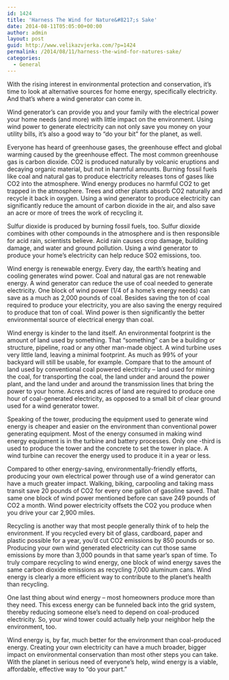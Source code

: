 ```yaml
---
id: 1424
title: 'Harness The Wind for Nature&#8217;s Sake'
date: 2014-08-11T05:05:00+00:00
author: admin
layout: post
guid: http://www.velikazvjerka.com/?p=1424
permalink: /2014/08/11/harness-the-wind-for-natures-sake/
categories:
  - General
---
```

With the rising interest in environmental protection and conservation, it&#8217;s time to look at alternative sources for home energy, specifically electricity. And that&#8217;s where a wind generator can come in.

Wind generator&#8217;s can provide you and your family with the electrical power your home needs (and more) with little impact on the environment. Using wind power to generate electricity can not only save you money on your utility bills, it&#8217;s also a good way to &#8220;do your bit&#8221; for the planet, as well.

Everyone has heard of greenhouse gases, the greenhouse effect and global warming caused by the greenhouse effect. The most common greenhouse gas is carbon dioxide. CO2 is produced naturally by volcanic eruptions and decaying organic material, but not in harmful amounts. Burning fossil fuels like coal and natural gas to produce electricity releases tons of gases like CO2 into the atmosphere. Wind energy produces no harmful CO2 to get trapped in the atmosphere. Trees and other plants absorb CO2 naturally and recycle it back in oxygen. Using a wind generator to produce electricity can significantly reduce the amount of carbon dioxide in the air, and also save an acre or more of trees the work of recycling it.

Sulfur dioxide is produced by burning fossil fuels, too. Sulfur dioxide combines with other compounds in the atmosphere and is then responsible for acid rain, scientists believe. Acid rain causes crop damage, building damage, and water and ground pollution. Using a wind generator to produce your home&#8217;s electricity can help reduce SO2 emissions, too.

Wind energy is renewable energy. Every day, the earth&#8217;s heating and cooling generates wind power. Coal and natural gas are not renewable energy. A wind generator can reduce the use of coal needed to generate electricity. One block of wind power (1/4 of a home&#8217;s energy needs) can save as a much as 2,000 pounds of coal. Besides saving the ton of coal required to produce your electricity, you are also saving the energy required to produce that ton of coal. Wind power is then significantly the better environmental source of electrical energy than coal.

Wind energy is kinder to the land itself. An environmental footprint is the amount of land used by something. That &#8220;something&#8221; can be a building or structure, pipeline, road or any other man-made object. A wind turbine uses very little land, leaving a minimal footprint. As much as 99% of your backyard will still be usable, for example. Compare that to the amount of land used by conventional coal powered electricity &#8211; land used for mining the coal, for transporting the coal, the land under and around the power plant, and the land under and around the transmission lines that bring the power to your home. Acres and acres of land are required to produce one hour of coal-generated electricity, as opposed to a small bit of clear ground used for a wind generator tower.

Speaking of the tower, producing the equipment used to generate wind energy is cheaper and easier on the environment than conventional power generating equipment. Most of the energy consumed in making wind energy equipment is in the turbine and battery processes. Only one -third is used to produce the tower and the concrete to set the tower in place. A wind turbine can recover the energy used to produce it in a year or less.

Compared to other energy-saving, environmentally-friendly efforts, producing your own electrical power through use of a wind generator can have a much greater impact. Walking, biking, carpooling and taking mass transit save 20 pounds of CO2 for every one gallon of gasoline saved. That same one block of wind power mentioned before can save 249 pounds of CO2 a month. Wind power electricity offsets the CO2 you produce when you drive your car 2,900 miles.

Recycling is another way that most people generally think of to help the environment. If you recycled every bit of glass, cardboard, paper and plastic possible for a year, you&#8217;d cut CO2 emissions by 850 pounds or so. Producing your own wind generated electricity can cut those same emissions by more than 3,000 pounds in that same year&#8217;s span of time. To truly compare recycling to wind energy, one block of wind energy saves the same carbon dioxide emissions as recycling 7,000 aluminum cans. Wind energy is clearly a more efficient way to contribute to the planet&#8217;s health than recycling.

One last thing about wind energy &#8211; most homeowners produce more than they need. This excess energy can be funneled back into the grid system, thereby reducing someone else&#8217;s need to depend on coal-produced electricity. So, your wind tower could actually help your neighbor help the environment, too.

Wind energy is, by far, much better for the environment than coal-produced energy. Creating your own electricity can have a much broader, bigger impact on environmental conservation than most other steps you can take. With the planet in serious need of everyone&#8217;s help, wind energy is a viable, affordable, effective way to &#8220;do your part.&#8221;
